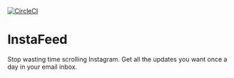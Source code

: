 [![CircleCI](https://circleci.com/gh/MihaiAnton/InstaFeed.svg?style=svg&circle-token=9daf96a4b2e513384f61b3c24b2853e06acade31)](https://circleci.com/gh/MihaiAnton/InstaFeed)


# InstaFeed

Stop wasting time scrolling Instagram. Get all the updates you want once a day in your email inbox.
